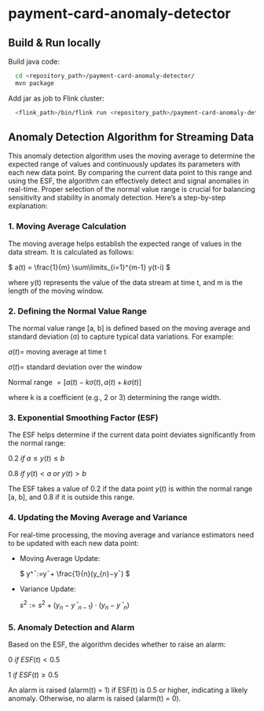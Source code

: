 # payment-card-anomaly-detector

## Build & Run locally
Build java code:
```bash
  cd <repository_path>/payment-card-anomaly-detector/
  mvn package
```
Add jar as job to Flink cluster:
```bash
  <flink_path>/bin/flink run <repository_path>/payment-card-anomaly-detector/target/payment-card-anomaly-detector-0.1.jar
```

## Anomaly Detection Algorithm for Streaming Data

This anomaly detection algorithm uses the moving average to determine the expected range of values and continuously updates its parameters with each new data point. By comparing the current data point to this range and using the ESF, the algorithm can effectively detect and signal anomalies in real-time. Proper selection of the normal value range is crucial for balancing sensitivity and stability in anomaly detection. Here’s a step-by-step explanation:

### 1. Moving Average Calculation

  The moving average helps establish the expected range of values in the data stream. It is calculated as follows:

  $` a(t) = \frac{1}{m} \sum\limits_{i=1}^{m-1} y(t-i) `$

  where y(t) represents the value of the data stream at time t, and m is the length of the moving window.

### 2. Defining the Normal Value Range

  The normal value range [a, b] is defined based on the moving average and standard deviation (σ) to capture typical data variations. For example:

  $`a(t)= `$ moving average at time t

  $`σ(t)= `$ standard deviation over the window

  Normal range $`=[a(t)−kσ(t),a(t)+kσ(t)]`$

  where k is a coefficient (e.g., 2 or 3) determining the range width.

### 3. Exponential Smoothing Factor (ESF)

  The ESF helps determine if the current data point deviates significantly from the normal range:

  $`0.2 \ ​if \ a≤y(t)≤b `$ 
  
  $`0.8 ​\ if \ y(t) < a \ or \  y(t) > b​ `$
  
  The ESF takes a value of 0.2 if the data point $`y(t)`$ is within the normal range [a, b], and 0.8 if it is outside this range.

### 4. Updating the Moving Average and Variance

   For real-time processing, the moving average and variance estimators need to be updated with each new data point:

   - Moving Average Update:

     $` y^ˉ​:=yˉ​+ \frac{1}{n}​(y_{n}​−yˉ​) `$

   - Variance Update:

     $` s^{2}:=s^{2}+(y_{n}−yˉ_{n−1})⋅(y_{n}−yˉ_{n}) `$
   

### 5. Anomaly Detection and Alarm

  Based on the ESF, the algorithm decides whether to raise an alarm:

  $` 0 \ ​if \ ESF(t) < 0.5 `$ 
  
  $` 1 ​\ if \ ESF(t) ≥ 0.5  `$

  An alarm is raised (alarm(t) = 1) if ESF(t) is 0.5 or higher, indicating a likely anomaly. Otherwise, no alarm is raised (alarm(t) = 0).
 
